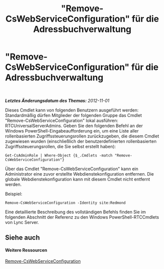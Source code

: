 ﻿---
title: "\"Remove-CsWebServiceConfiguration\" für die Adressbuchverwaltung"
TOCTitle: "\"Remove-CsWebServiceConfiguration\" für die Adressbuchverwaltung"
ms:assetid: 91947cad-5cdd-41b9-83e1-650703c55879
ms:mtpsurl: https://technet.microsoft.com/de-de/library/Gg429713(v=OCS.15)
ms:contentKeyID: 49294757
ms.date: 05/19/2016
mtps_version: v=OCS.15
ms.translationtype: HT
---

# \"Remove-CsWebServiceConfiguration\" für die Adressbuchverwaltung

 

_**Letztes Änderungsdatum des Themas:** 2012-11-01_

Dieses Cmdlet kann von folgenden Benutzern ausgeführt werden: Standardmäßig dürfen Mitglieder der folgenden Gruppe das Cmdlet "Remove-CsWebServiceConfiguration" lokal ausführen: RTCUniversalServerAdmins. Geben Sie den folgenden Befehl an der Windows PowerShell-Eingabeaufforderung ein, um eine Liste aller rollenbasierten Zugriffssteuerungsrollen zurückzugeben, die diesem Cmdlet zugewiesen wurden (einschließlich der benutzerdefinierten rollenbasierten Zugriffssteuerungsrollen, die Sie selbst erstellt haben):

    Get-CsAdminRole | Where-Object {$_.Cmdlets -match "Remove-CsWebServiceConfiguration"}

Über das Cmdlet "Remove-CsWebServiceConfiguration" kann ein Administrator eine zuvor erstellte Webdienstekonfiguration entfernen. Die globale Webdienstekonfiguration kann mit diesem Cmdlet nicht entfernt werden.

Beispiel:

    Remove-CsWebServiceConfiguration -Identity site:Redmond

Eine detaillierte Beschreibung des vollständigen Befehls finden Sie im folgenden Abschnitt der Referenz zu den Windows PowerShell-RTCCmdlets von Lync Server.

## Siehe auch

#### Weitere Ressourcen

[Remove-CsWebServiceConfiguration](remove-cswebserviceconfiguration.md)

